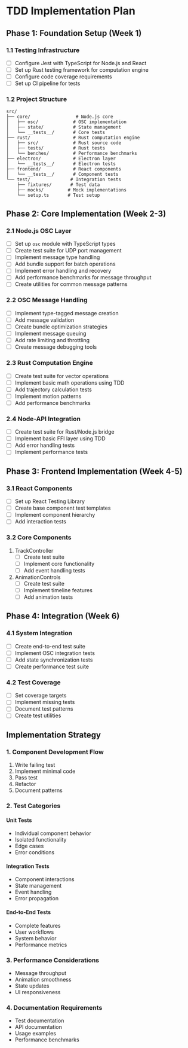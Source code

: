 # TDD Implementation Plan

## Phase 1: Foundation Setup (Week 1)

### 1.1 Testing Infrastructure
- [ ] Configure Jest with TypeScript for Node.js and React
- [ ] Set up Rust testing framework for computation engine
- [ ] Configure code coverage requirements
- [ ] Set up CI pipeline for tests

### 1.2 Project Structure
```
src/
├── core/                 # Node.js core
│   ├── osc/             # OSC implementation
│   ├── state/           # State management
│   └── __tests__/       # Core tests
├── rust/                # Rust computation engine
│   ├── src/             # Rust source code
│   ├── tests/           # Rust tests
│   └── benches/         # Performance benchmarks
├── electron/            # Electron layer
│   └── __tests__/       # Electron tests
├── frontend/            # React components
│   └── __tests__/       # Component tests
└── test/               # Integration tests
    ├── fixtures/       # Test data
    ├── mocks/         # Mock implementations
    └── setup.ts       # Test setup
```

## Phase 2: Core Implementation (Week 2-3)

### 2.1 Node.js OSC Layer
- [ ] Set up `osc` module with TypeScript types
- [ ] Create test suite for UDP port management
- [ ] Implement message type handling
- [ ] Add bundle support for batch operations
- [ ] Implement error handling and recovery
- [ ] Add performance benchmarks for message throughput
- [ ] Create utilities for common message patterns

### 2.2 OSC Message Handling
- [ ] Implement type-tagged message creation
- [ ] Add message validation
- [ ] Create bundle optimization strategies
- [ ] Implement message queuing
- [ ] Add rate limiting and throttling
- [ ] Create message debugging tools

### 2.3 Rust Computation Engine
- [ ] Create test suite for vector operations
- [ ] Implement basic math operations using TDD
- [ ] Add trajectory calculation tests
- [ ] Implement motion patterns
- [ ] Add performance benchmarks

### 2.4 Node-API Integration
- [ ] Create test suite for Rust/Node.js bridge
- [ ] Implement basic FFI layer using TDD
- [ ] Add error handling tests
- [ ] Implement performance tests

## Phase 3: Frontend Implementation (Week 4-5)

### 3.1 React Components
- [ ] Set up React Testing Library
- [ ] Create base component test templates
- [ ] Implement component hierarchy
- [ ] Add interaction tests

### 3.2 Core Components
1. TrackController
   - [ ] Create test suite
   - [ ] Implement core functionality
   - [ ] Add event handling tests

2. AnimationControls
   - [ ] Create test suite
   - [ ] Implement timeline features
   - [ ] Add animation tests

## Phase 4: Integration (Week 6)

### 4.1 System Integration
- [ ] Create end-to-end test suite
- [ ] Implement OSC integration tests
- [ ] Add state synchronization tests
- [ ] Create performance test suite

### 4.2 Test Coverage
- [ ] Set coverage targets
- [ ] Implement missing tests
- [ ] Document test patterns
- [ ] Create test utilities

## Implementation Strategy

### 1. Component Development Flow
1. Write failing test
2. Implement minimal code
3. Pass test
4. Refactor
5. Document patterns

### 2. Test Categories

#### Unit Tests
- Individual component behavior
- Isolated functionality
- Edge cases
- Error conditions

#### Integration Tests
- Component interactions
- State management
- Event handling
- Error propagation

#### End-to-End Tests
- Complete features
- User workflows
- System behavior
- Performance metrics

### 3. Performance Considerations
- Message throughput
- Animation smoothness
- State updates
- UI responsiveness

### 4. Documentation Requirements
- Test documentation
- API documentation
- Usage examples
- Performance benchmarks

